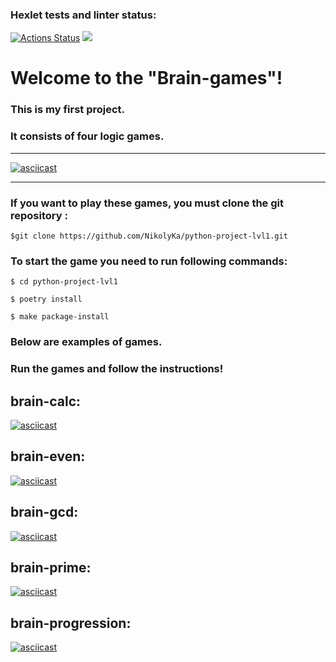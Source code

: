 ### Hexlet tests and linter status:
[![Actions Status](https://github.com/NikolyKa/python-project-lvl1/workflows/hexlet-check/badge.svg)](https://github.com/NikolyKa/python-project-lvl1/actions)
<a href="https://codeclimate.com/github/codeclimate/codeclimate/maintainability"><img src="https://api.codeclimate.com/v1/badges/a99a88d28ad37a79dbf6/maintainability" /></a>


 
# Welcome to the "Brain-games"!
### This is my first project.
### It consists of four logic games.
___
[![asciicast](https://asciinema.org/a/vF9ByYVpd9dAHRKZPwVF5ipkG.svg)](https://asciinema.org/a/vF9ByYVpd9dAHRKZPwVF5ipkG)
___

### If you want to play these games, you must clone the git repository :
```
$git clone https://github.com/NikolyKa/python-project-lvl1.git
```
### To start the game you need to run following commands:
```
$ cd python-project-lvl1 

$ poetry install

$ make package-install 
```

### Below are examples of games.

### Run the games and follow the instructions!

## brain-calc:

[![asciicast](https://asciinema.org/a/uuzemasq4D7TIsm1gPeSGKAl8.svg)](https://asciinema.org/a/uuzemasq4D7TIsm1gPeSGKAl8)

## brain-even:

[![asciicast](https://asciinema.org/a/lN9ADIaSEPBgpQLQS6DuKZUkx.svg)](https://asciinema.org/a/lN9ADIaSEPBgpQLQS6DuKZUkx)

## brain-gcd:

[![asciicast](https://asciinema.org/a/HfFxrSXrr0DIbYxP9AWhx4I7u.svg)](https://asciinema.org/a/HfFxrSXrr0DIbYxP9AWhx4I7u)

## brain-prime:

[![asciicast](https://asciinema.org/a/EBF6m2uQUGX3AZFXnT96rE4yG.svg)](https://asciinema.org/a/EBF6m2uQUGX3AZFXnT96rE4yG)

## brain-progression:

[![asciicast](https://asciinema.org/a/qfNnJKZx0bhiKb0pt8W5GYxsm.svg)](https://asciinema.org/a/qfNnJKZx0bhiKb0pt8W5GYxsm)
